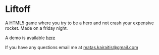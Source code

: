 # Liftoff
A HTML5 game where you try to be a hero and not crash your expensive rocket. Made on a friday night.

A demo is available [here](http://matys18.github.io/Liftoff/)

If you have any questions email me at matas.kairaitis@gmail.com
